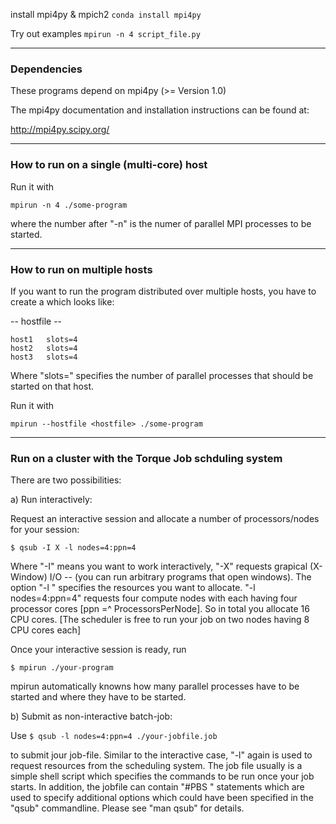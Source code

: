 install mpi4py & mpich2
`conda install mpi4py`

Try out examples
`mpirun -n 4 script_file.py`

-----------------------------

### Dependencies

These programs depend on mpi4py (>= Version 1.0)

The mpi4py documentation and installation instructions 
can be found at:

   http://mpi4py.scipy.org/

--------------

### How to run on a single (multi-core) host

Run it with 

`mpirun -n 4 ./some-program`

where the number after "-n" is the numer of parallel MPI 
processes to be started.

--------------

### How to run on multiple hosts

If you want to run the program distributed over multiple hosts, 
you have to create a <hostfile> which looks like:

-- hostfile --
```
host1   slots=4
host2   slots=4
host3   slots=4
```

Where "slots=" specifies the number of parallel processes that should be
started on that host.

Run it with

`mpirun --hostfile <hostfile> ./some-program`

--------------

### Run on a cluster with the Torque Job schduling system

There are two possibilities:

a) Run interactively:

Request an interactive session and allocate a number of processors/nodes for 
your session:

`$ qsub -I X -l nodes=4:ppn=4`

Where "-I" means you want to work interactively, "-X" requests grapical
(X-Window) I/O -- (you can run arbitrary programs that open windows).  The
option "-l " specifies the resources you want to allocate.  "-l nodes=4:ppn=4"
requests four compute nodes with each having four processor cores 
[ppn =^ ProcessorsPerNode].  So in total you allocate 16 CPU cores. 
[The scheduler is free to run your job on two nodes having 8 CPU cores each]

Once your interactive session is ready, run 

`$ mpirun ./your-program`
  
mpirun automatically knowns how many parallel processes have to be started and
where they have to be started.

b) Submit as non-interactive batch-job:

Use `$ qsub -l nodes=4:ppn=4 ./your-jobfile.job`

to submit jour job-file. Similar to the interactive case, "-l" again is used 
to request resources from the scheduling system. The job file usually is a 
simple shell script which specifies the commands to be run once your job 
starts. In addition, the jobfile can contain "#PBS <something>" statements 
which are used to specify additional options which could have been specified 
in the "qsub" commandline. Please see "man qsub" for details.

